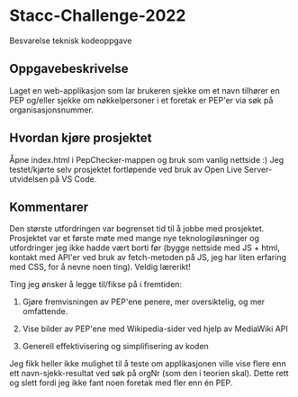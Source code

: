 # Stacc-Challenge-2022
Besvarelse teknisk kodeoppgave

## Oppgavebeskrivelse
Laget en web-applikasjon som lar brukeren sjekke om et navn tilhører en PEP og/eller sjekke om nøkkelpersoner i et foretak er PEP'er via søk på organisasjonsnummer.


## Hvordan kjøre prosjektet
Åpne index.html i PepChecker-mappen og bruk som vanlig nettside :)
Jeg testet/kjørte selv prosjektet fortløpende ved bruk av Open Live Server-utvidelsen på VS Code.

## Kommentarer
Den største utfordringen var begrenset tid til å jobbe med prosjektet. 
Prosjektet var et første møte med mange nye teknologiløsninger og utfordringer jeg ikke hadde vært borti før (bygge nettside med JS + html, kontakt med API'er ved bruk av fetch-metoden på JS, jeg har liten erfaring med CSS, for å nevne noen ting). Veldig lærerikt!

Ting jeg ønsker å legge til/fikse på i fremtiden:

1. Gjøre fremvisningen av PEP'ene penere, mer oversiktelig, og mer omfattende.

2. Vise bilder av PEP'ene med Wikipedia-sider ved hjelp av MediaWiki API

3. Generell effektivisering og simplifisering av koden

Jeg fikk heller ikke mulighet til å teste om applikasjonen ville vise flere enn ett navn-sjekk-resultat ved søk på orgNr (som den i teorien skal).
Dette rett og slett fordi jeg ikke fant noen foretak med fler enn én PEP.
